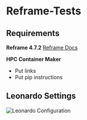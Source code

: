 # Reframe-Tests

## Requirements 

**Reframe 4.7.2**
[Reframe Docs](https://reframe-hpc.readthedocs.io/en/stable/started.html)

**HPC Container Maker**

- Put links 
- Put pip instructions

## Leonardo Settings

![Leonardo Configuration](img/leonardo_settings.svg)
